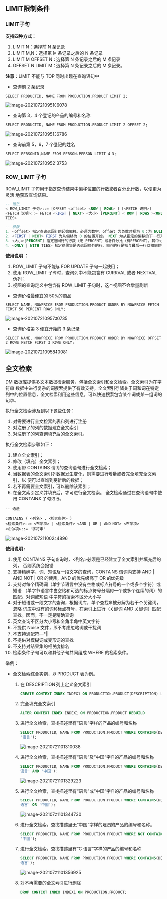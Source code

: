 ## LIMIT限制条件

### LIMIT子句

**支持四种方式：** 

1. LIMIT N：选择前 N 条记录 
2. LIMIT M,N：选择第 M 条记录之后的 N 条记录
3. LIMIT M OFFSET N：选择第 N 条记录之后的 M 条记录
4. OFFSET N LIMIT M：选择第 N 条记录之后的 M 条记录。 

**注意**：LIMIT 不能与 TOP 同时出现在查询语句中

- 查询前 2 条记录

`SELECT PRODUCTID, NAME FROM PRODUCTION.PRODUCT LIMIT 2;`

![image-20210721095106078](LIMIT限定条件&全文检索.assets/image-20210721095106078.png)

- 查询第 3，4 个登记的产品的编号和名称

`SELECT PRODUCTID, NAME FROM PRODUCTION.PRODUCT LIMIT 2 OFFSET 2;`

![image-20210721095136786](LIMIT限定条件&全文检索.assets/image-20210721095136786.png)

- 查询前第 5，6，7 个登记的姓名

`SELECT PERSONID,NAME FROM PERSON.PERSON LIMIT 4,3;`

![image-20210721095213753](LIMIT限定条件&全文检索.assets/image-20210721095213753.png)



### ROW_LIMIT 子句

ROW_LIMIT 子句用于指定查询结果中偏移位置的行数或者百分比行数，以便更为灵活 地获取查询结果。

```sql
-- 语法
< ROW_LIMIT 子句>::= [OFFSET <offset> <ROW | ROWS> ] [<FETCH 说明>]
<FETCH 说明>::= FETCH <FIRST | NEXT> <大小> [PERCENT] < ROW | ROWS ><ONLY| WITH
TIES>

-- 参数
1. <offset> 指定查询返回行的起始偏移。必须为数字。offset 为负数时视为 0；为 NULL 或大于等于所返回的行数时，返回 0 行；为小数时，小数部分截断；
2. <FIRST | NEXT> FIRST 为从偏移为 0 的位置开始。 NEXT 为从指定的偏移的下一行开始获取结果。 只做注释说明的作用，没有实际的限定作用；
3. <大小>[PERCENT] 指定返回行的行数（无 PERCENT）或者百分比（有PERCENT）。其中<大小>只能为数字。percent 指定为负数时，视为 0%；为 NULL 时返回 0 行，如果没有指定 percent，返回 1 行；
4. <ONLY | WITH TIES> 指定结果集是否返回额外的行。额外的行是指与最后一行以相同的排序键排序的所有行。ONLY 为只返回指定的行数。WITH TIES 必须与 ORDER BY 子句同时出现，如果没有 ORDER BY 子句，则忽略 WITH TIES。
```

**使用说明 ：**

1. ROW_LIMIT 子句不能与 FOR UPDATE 子句一起使用； 
2. 使用 ROW_LIMIT 子句时，查询列中不能包含有 CURRVAL 或者 NEXTVAL 伪列；
3. 视图的查询定义中包含有 ROW_LIMIT 子句时，这个视图不会增量刷新

- 查询价格最便宜的 50%的商品

`SELECT NAME, NOWPRICE FROM PRODUCTION.PRODUCT ORDER BY NOWPRICE FETCH FIRST 50 PERCENT ROWS ONLY;`

![image-20210721095730735](LIMIT限定条件&全文检索.assets/image-20210721095730735.png)

- 查询价格第 3 便宜开始的 3 条记录

`SELECT NAME, NOWPRICE FROM PRODUCTION.PRODUCT ORDER BY NOWPRICE OFFSET 2 ROWS FETCH FIRST 3 ROWS ONLY;`

![image-20210721095840081](LIMIT限定条件&全文检索.assets/image-20210721095840081.png)



## 全文检索

DM 数据库提供多文本数据检索服务，包括全文索引和全文检索。全文索引为在字符串 数据中进行复杂的词搜索提供了有效支持。全文索引存储关于词和词在特定列中的位置信息，全文检索利用这些信息，可以快速搜索包含某个词或某一组词的记录。 

执行全文检索涉及到以下这些任务： 

1. 对需要进行全文检索的表和列进行注册
2. 对注册了的列的数据建立全文索引
3. 对注册了的列查询填充后的全文索引。

执行全文检索步骤如下： 

1. 建立全文索引； 
2. 修改（填充）全文索引； 
3. 使用带 CONTAINS 谓词的查询语句进行全文检索； 
4. 当数据表的全文索引列数据发生变化，则需要进行增量或者完全填充全文索引，以 便可以查询到更新后的数据； 
5. 若不再需要全文索引，可以删除该索引； 
6. 在全文索引定义并填充后，才可进行全文检索。 全文检索通过在查询语句中使用 CONTAINS 子句进行。

```
-- 语法

CONTAINS ( <列名> , <检索条件> )
<检索条件>::= <布尔项> | <检索条件> <AND | OR | AND NOT> <布尔项>
<布尔项>::= '字符串'
```

![image-20210721100244896](LIMIT限定条件&全文检索.assets/image-20210721100244896.png)

**使用说明 :**

1. 使用 CONTAINS 子句查询时，<列名>必须是已经建立了全文索引并填充后的列， 否则系统会报错
2. 支持精确字、词、短语及一段文字的查询，CONTAINS 谓词内支持 AND | AND NOT | OR 的使用，AND 的优先级高于 OR 的优先级
3. 支持对每个精确词（单字节语言中没有空格或标点符号的一个或多个字符）或短语 （单字节语言中由空格和可选的标点符号分隔的一个或多个连续的词）的匹配。对词或短语 中字符的搜索不区分大小写
4.  对于短语或一段文字的查询，根据词库，单个查找串被分解为若干个关键词，忽略 词库中没有的词和标点符号，在索引上进行（关键词 AND 关键词）匹配查找。因而，不一定是精确查询
5. 英文查询不区分大小写和全角半角中英文字符
6. 不提供 Noise 文件，即不考虑忽略词或干扰词
7. 不支持通配符―*‖
8.  不提供对模糊词或变形词的查找
9. 不支持对结果集的相关度排名
10.  检索条件子句可以和其他子句共同组成 WHERE 的检索条件。



举例：

- 全文检索综合实例，以 PRODUCT 表为例。

  1. 在 DESCRIPTION 列上定义全文索引

     ```sql
     CREATE CONTEXT INDEX INDEX1 ON PRODUCTION.PRODUCT(DESCRIPTION) LEXER CHINESE_VGRAM_LEXER;
     ```

  2. 完全填充全文索引

     ```sql
     ALTER CONTEXT INDEX INDEX1 ON PRODUCTION.PRODUCT REBUILD
     ```

  3. 进行全文检索，查找描述里有“语言”字样的产品的编号和名称

     ```sql
     SELECT PRODUCTID, NAME FROM PRODUCTION.PRODUCT WHERE CONTAINS(DESCRIPTION,
     '语言');
     ```

     ![image-20210721101310038](LIMIT限定条件&全文检索.assets/image-20210721101310038.png)

  4. 进行全文检索，查找描述里有“语言”及“中国”字样的产品的编号和名称

     ```sql
     SELECT PRODUCTID, NAME FROM PRODUCTION.PRODUCT WHERE CONTAINS(DESCRIPTION,'
     语言' AND '中国');
     ```

     ![image-20210721101329223](LIMIT限定条件&全文检索.assets/image-20210721101329223.png)

  5. 进行全文检索，查找描述里有“语言”或“中国”字样的产品的编号和名称

     ```sql
     SELECT PRODUCTID, NAME FROM PRODUCTION.PRODUCT WHERE CONTAINS(DESCRIPTION,'
     语言' OR '中国');
     ```

     ![image-20210721101344730](LIMIT限定条件&全文检索.assets/image-20210721101344730.png)

  6. 进行全文检索，查找描述里无“中国”字样的雇员的产品的编号和名称。

     ```sql
     SELECT PRODUCTID, NAME FROM PRODUCTION.PRODUCT WHERE NOT CONTAINS(DESCRIPTION,
     '中国');
     ```

     

  7. 进行全文检索，查找描述里有“C 语言”字样的产品的编号和名称

     ```sql
     SELECT PRODUCTID, NAME FROM PRODUCTION.PRODUCT WHERE CONTAINS(DESCRIPTION,'C
     语言');
     ```

     ![image-20210721101356925](LIMIT限定条件&全文检索.assets/image-20210721101356925.png)

  8. 对不再需要的全文索引进行删除

     ```sql
     DROP CONTEXT INDEX INDEX1 ON PRODUCTION.PRODUCT;
     ```

     



